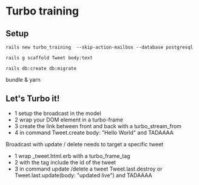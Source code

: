 # Turbo training

## Setup

`rails new turbo_training  --skip-action-mailbox --database postgresql`

`rails g scaffold Tweet body:text`

`rails db:create db:migrate`

bundle & yarn

## Let's Turbo it!

 - 1 setup the broadcast in the model
 - 2 wrap your DOM element in a turbo-frame
 - 3 create the link between front and back with a turbo_stream_from
 - 4 in command Tweet.create body: "Hello World" and TADAAAA

Broadcast with update / delete needs to target a specific tweet
 - 1 wrap _tweet.html.erb with a turbo_frame_tag
 - 2 with the tag include the id of the tweet
 - 3 in command update /delete a tweet Tweet.last.destroy or Tweet.last.update(body: "updated live") and TADAAAA

